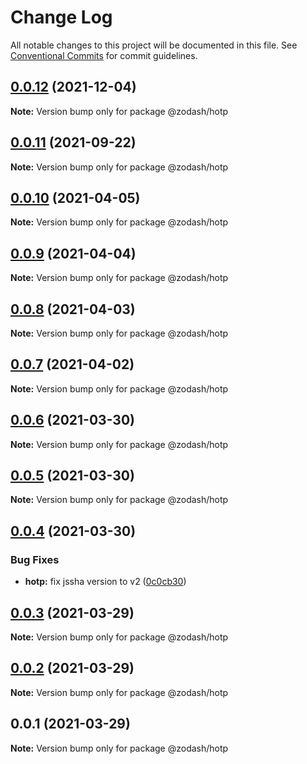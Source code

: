 # Change Log

All notable changes to this project will be documented in this file.
See [Conventional Commits](https://conventionalcommits.org) for commit guidelines.

## [0.0.12](https://github.com/zcorky/zodash/compare/@zodash/hotp@0.0.11...@zodash/hotp@0.0.12) (2021-12-04)

**Note:** Version bump only for package @zodash/hotp





## [0.0.11](https://github.com/zcorky/zodash/compare/@zodash/hotp@0.0.10...@zodash/hotp@0.0.11) (2021-09-22)

**Note:** Version bump only for package @zodash/hotp





## [0.0.10](https://github.com/zcorky/zodash/compare/@zodash/hotp@0.0.9...@zodash/hotp@0.0.10) (2021-04-05)

**Note:** Version bump only for package @zodash/hotp





## [0.0.9](https://github.com/zcorky/zodash/compare/@zodash/hotp@0.0.8...@zodash/hotp@0.0.9) (2021-04-04)

**Note:** Version bump only for package @zodash/hotp





## [0.0.8](https://github.com/zcorky/zodash/compare/@zodash/hotp@0.0.7...@zodash/hotp@0.0.8) (2021-04-03)

**Note:** Version bump only for package @zodash/hotp





## [0.0.7](https://github.com/zcorky/zodash/compare/@zodash/hotp@0.0.6...@zodash/hotp@0.0.7) (2021-04-02)

**Note:** Version bump only for package @zodash/hotp





## [0.0.6](https://github.com/zcorky/zodash/compare/@zodash/hotp@0.0.5...@zodash/hotp@0.0.6) (2021-03-30)

**Note:** Version bump only for package @zodash/hotp





## [0.0.5](https://github.com/zcorky/zodash/compare/@zodash/hotp@0.0.4...@zodash/hotp@0.0.5) (2021-03-30)

**Note:** Version bump only for package @zodash/hotp





## [0.0.4](https://github.com/zcorky/zodash/compare/@zodash/hotp@0.0.3...@zodash/hotp@0.0.4) (2021-03-30)


### Bug Fixes

* **hotp:** fix jssha version to v2 ([0c0cb30](https://github.com/zcorky/zodash/commit/0c0cb3046a5bad11507aff1c0dc8ad17f067ad01))





## [0.0.3](https://github.com/zcorky/zodash/compare/@zodash/hotp@0.0.2...@zodash/hotp@0.0.3) (2021-03-29)

**Note:** Version bump only for package @zodash/hotp





## [0.0.2](https://github.com/zcorky/zodash/compare/@zodash/hotp@0.0.1...@zodash/hotp@0.0.2) (2021-03-29)

**Note:** Version bump only for package @zodash/hotp





## 0.0.1 (2021-03-29)

**Note:** Version bump only for package @zodash/hotp
